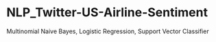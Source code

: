 # NLP_Twitter-US-Airline-Sentiment
Multinomial Naive Bayes, Logistic Regression, Support Vector Classifier
